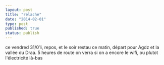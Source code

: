 ```yaml
---
layout: post
title: "relache"
date: "2014-02-01"
type: post
published: true
status: publish
---
```


ce vendred 31/01i, repos, et le soir restau ce matin, départ pour Agdz et la vallée du Draa. 5 heures de route on verra si on a encore le wifi, ou plutot l'électricité là-bas
